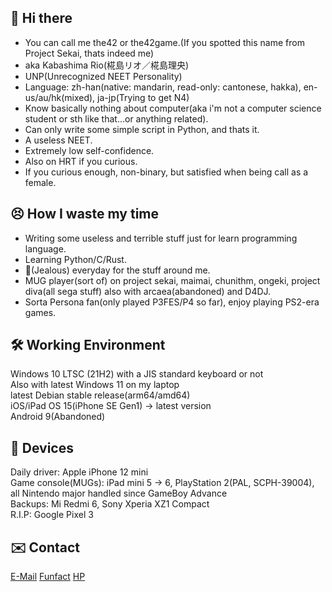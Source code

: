 ## 👋 Hi there
- You can call me the42 or the42game.(If you spotted this name from Project Sekai, thats indeed me)
- aka Kabashima Rio(椛島リオ／椛島理央)
- UNP(Unrecognized NEET Personality)
- Language: zh-han(native: mandarin, read-only: cantonese, hakka), en-us/au/hk(mixed), ja-jp(Trying to get N4)
- Know basically nothing about computer(aka i'm not a computer science student or sth like that...or anything related).
- Can only write some simple script in Python, and thats it.
- A useless NEET.
- Extremely low self-confidence.
- Also on HRT if you curious.
- If you curious enough, non-binary, but satisfied when being call as a female.

## 😣 How I waste my time
- Writing some useless and terrible stuff just for learn programming language.
- Learning Python/C/Rust.
- 🍋(Jealous) everyday for the stuff around me.
- MUG player(sort of) on project sekai, maimai, chunithm, ongeki, project diva(all sega stuff) also with arcaea(abandoned) and D4DJ.
- Sorta Persona fan(only played P3FES/P4 so far), enjoy playing PS2-era games.

## 🛠️ Working Environment
Windows 10 LTSC (21H2) with a JIS standard keyboard or not
<br>
Also with latest Windows 11 on my laptop
<br>
latest Debian stable release(arm64/amd64)
<br>
iOS/iPad OS 15(iPhone SE Gen1) -> latest version
<br>
Android 9(Abandoned)

## 💽 Devices
Daily driver: Apple iPhone 12 mini
<br>
Game console(MUGs): iPad mini 5 -> 6, PlayStation 2(PAL, SCPH-39004), all Nintendo major handled since GameBoy Advance
<br>
Backups: Mi Redmi 6, Sony Xperia XZ1 Compact
<br>
R.I.P: Google Pixel 3

## ✉️ Contact
[E-Mail](mailto:the42game@icloud.com)
[Funfact](http://127.0.0.1/world/hell/list/details?name=kabashima_rio&location=canton&gender=none&date=null&age=null&aka=42lzmr)
[HP](https://trash.kabashima-rio.xyz/)
